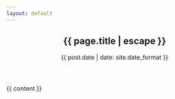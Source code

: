 ```yaml
---
layout: default
---
```

<article class="post-single content">

  <header class="page-header">
    <h1>{{ page.title | escape }}</h1>
    <span class="post-date">{{ post.date | date: site.date_format }}</span>
  </header>

  <section>
    {{ content }}
  </section>

</article>
